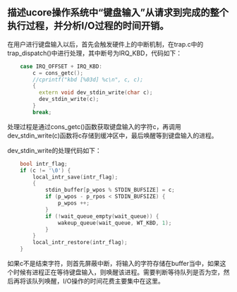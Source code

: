## 描述ucore操作系统中“键盘输入”从请求到完成的整个执行过程，并分析I/O过程的时间开销。

在用户进行键盘输入以后，首先会触发硬件上的中断机制，在trap.c中的trap_dispatch()中进行处理，其中断号为IRQ_KBD，代码如下：

``` cpp
    case IRQ_OFFSET + IRQ_KBD:
        c = cons_getc();
        //cprintf("kbd [%03d] %c\n", c, c);
        {
          extern void dev_stdin_write(char c);
          dev_stdin_write(c);
        }
        break;
```

处理过程是通过cons_getc()函数获取键盘输入的字符c，再调用dev_stdin_write(c)函数将c存储到缓冲区中，最后唤醒等到键盘输入的进程。

dev_stdin_write的处理代码如下：

``` cpp
    bool intr_flag;
    if (c != '\0') {
        local_intr_save(intr_flag);
        {
            stdin_buffer[p_wpos % STDIN_BUFSIZE] = c;
            if (p_wpos - p_rpos < STDIN_BUFSIZE) {
                p_wpos ++;
            }
            if (!wait_queue_empty(wait_queue)) {
                wakeup_queue(wait_queue, WT_KBD, 1);
            }
        }
        local_intr_restore(intr_flag);
    }
```

如果c不是结束字符，则首先屏蔽中断，将输入的字符存储在buffer当中，如果这个时候有进程正在等待键盘输入，则唤醒该进程。需要判断等待队列是否为空，然后再将该队列唤醒，I/O操作的时间花费主要集中在这里。
